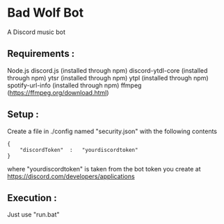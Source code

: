 # Bad Wolf Bot
A Discord music bot

## Requirements : 

Node.js
discord.js (installed through npm)
discord-ytdl-core (installed through npm)
ytsr (installed through npm)
ytpl (installed through npm)
spotify-url-info (installed through npm)
ffmpeg (https://ffmpeg.org/download.html)

## Setup : 

Create a file in ./config named "security.json" with the following contents
``` 
{
	"discordToken"	:	"yourdiscordtoken"
}
```
where "yourdiscordtoken" is taken from the bot token you create at https://discord.com/developers/applications

## Execution :
Just use "run.bat"
